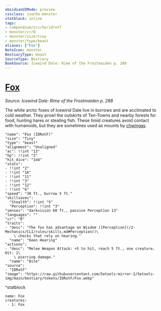 ```yaml
---
obsidianUIMode: preview
cssclass: json5e-monster
statblock: inline
tags:
- compendium/src/5e/idrotf
- monster/cr/0
- monster/size/tiny
- monster/type/beast
aliases: ["Fox"]
NoteIcon: monster
BestiaryType: beast
SourceType: Bestiary
BookSource: Icewind Dale: Rime of the Frostmaiden p. 288
---
```

# [Fox](2-Mechanics/CLI/bestiary/beast/fox-idrotf.md)
*Source: Icewind Dale: Rime of the Frostmaiden p. 288*  

The white arctic foxes of Icewind Dale live in burrows and are acclimated to cold weather. They prowl the outskirts of Ten-Towns and nearby forests for food, hunting hares or stealing fish. These timid creatures avoid contact with humanoids, but they are sometimes used as mounts by [chwingas](/2-Mechanics/CLI/bestiary/elemental/chwinga-toa.md).

```statblock
"name": "Fox (IDRotF)"
"size": "Tiny"
"type": "beast"
"alignment": "Unaligned"
"ac": !!int "13"
"hp": !!int "2"
"hit_dice": "1d4"
"stats":
- !!int "2"
- !!int "16"
- !!int "11"
- !!int "3"
- !!int "12"
- !!int "6"
"speed": "30 ft., burrow 5 ft."
"skillsaves":
  "Stealth": !!int "5"
  "Perception": !!int "3"
"senses": "darkvision 60 ft., passive Perception 13"
"languages": ""
"cr": "0"
"traits":
- "desc": "The fox has advantage on Wisdom ([Perception](/2-Mechanics/CLI/rules/skills.md#Perception))\
    \ checks that rely on hearing."
  "name": "Keen Hearing"
"actions":
- "desc": "Melee Weapon Attack: +5 to hit, reach 5 ft., one creature. Hit: 1\
    \ piercing damage."
  "name": "Bite"
"source":
- "IDRotF"
"image": "https://raw.githubusercontent.com/5etools-mirror-2/5etools-img/main/bestiary/tokens/IDRotF/Fox.webp"
```
^statblock

```encounter-table
name: Fox
creatures:
 - 1: Fox
```